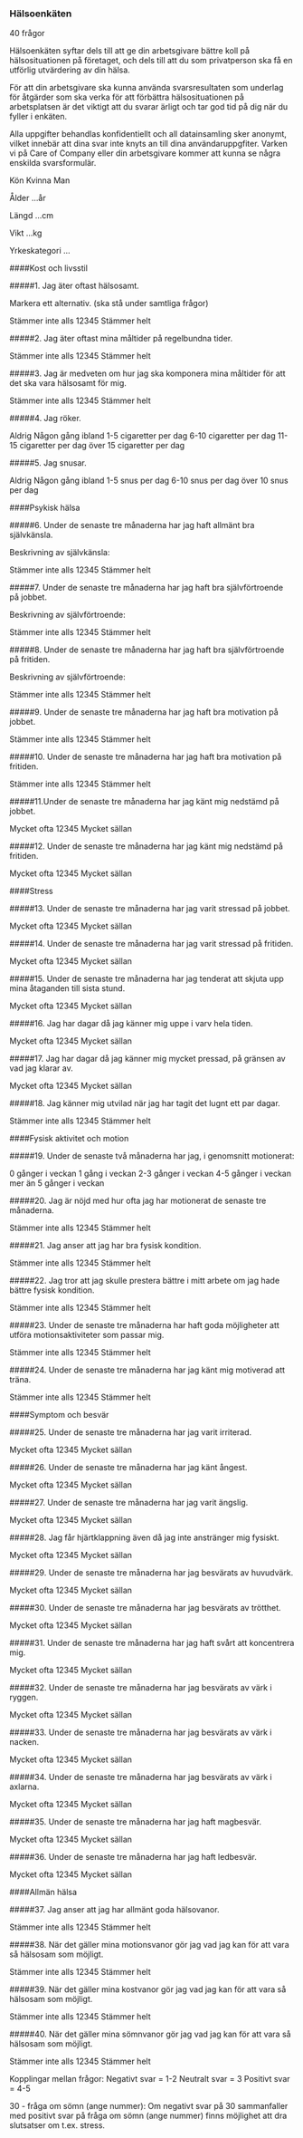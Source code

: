 ### Hälsoenkäten
40 frågor

Hälsoenkäten syftar dels till att ge din arbetsgivare bättre koll på hälsosituationen på företaget, och dels till att du som privatperson ska få en utförlig utvärdering av din hälsa.

För att din arbetsgivare ska kunna använda svarsresultaten som underlag för åtgärder som ska verka för att förbättra hälsosituationen på arbetsplatsen är det viktigt att du svarar ärligt och tar god tid på dig när du fyller i enkäten.

Alla uppgifter behandlas konfidentiellt och all datainsamling sker anonymt, vilket innebär att dina svar inte knyts an till dina användaruppgfiter. Varken vi på Care of Company eller din arbetsgivare kommer att kunna se några enskilda svarsformulär.

Kön   Kvinna    Man

Ålder   ...år

Längd   ...cm

Vikt    ...kg

Yrkeskategori ...

####Kost och livsstil

#####1. Jag äter oftast hälsosamt.

Markera ett alternativ. (ska stå under samtliga frågor)

Stämmer inte alls 12345 Stämmer helt

#####2. Jag äter oftast mina måltider på regelbundna tider.

Stämmer inte alls 12345 Stämmer helt

#####3. Jag är medveten om hur jag ska komponera mina måltider för att det ska vara hälsosamt för mig.

Stämmer inte alls 12345 Stämmer helt

#####4. Jag röker.

Aldrig  Någon gång ibland  1-5 cigaretter per dag 6-10 cigaretter per dag 11-15 cigaretter per dag  över 15 cigaretter per dag

#####5. Jag snusar.

Aldrig  Någon gång ibland 1-5 snus per dag  6-10 snus per dag över 10 snus per dag

####Psykisk hälsa

#####6. Under de senaste tre månaderna har jag haft allmänt bra självkänsla.

Beskrivning av självkänsla:

Stämmer inte alls 12345 Stämmer helt

#####7. Under de senaste tre månaderna har jag haft bra självförtroende på jobbet.

Beskrivning av självförtroende:

Stämmer inte alls 12345 Stämmer helt

#####8. Under de senaste tre månaderna har jag haft bra självförtroende på fritiden.

Beskrivning av självförtroende:

Stämmer inte alls 12345 Stämmer helt

#####9. Under de senaste tre månaderna har jag haft bra motivation på jobbet.

Stämmer inte alls 12345 Stämmer helt

#####10. Under de senaste tre månaderna har jag haft bra motivation på fritiden.

Stämmer inte alls 12345 Stämmer helt

#####11.Under de senaste tre månaderna har jag känt mig nedstämd på jobbet.

Mycket ofta 12345 Mycket sällan

#####12. Under de senaste tre månaderna har jag känt mig nedstämd på fritiden.

Mycket ofta 12345 Mycket sällan

####Stress

#####13. Under de senaste tre månaderna har jag varit stressad på jobbet.

Mycket ofta 12345 Mycket sällan

#####14. Under de senaste tre månaderna har jag varit stressad på fritiden.

Mycket ofta 12345 Mycket sällan

#####15. Under de senaste tre månaderna har jag tenderat att skjuta upp mina åtaganden till sista stund.

Mycket ofta 12345 Mycket sällan

#####16. Jag har dagar då jag känner mig uppe i varv hela tiden.

Mycket ofta 12345 Mycket sällan

#####17. Jag har dagar då jag känner mig mycket pressad, på gränsen av vad jag klarar av.

Mycket ofta 12345 Mycket sällan

#####18. Jag känner mig utvilad när jag har tagit det lugnt ett par dagar.

Stämmer inte alls 12345 Stämmer helt

####Fysisk aktivitet och motion

#####19. Under de senaste två månaderna har jag, i genomsnitt motionerat:

0 gånger i veckan   1 gång i veckan   2-3 gånger i veckan   4-5 gånger i veckan   mer än 5 gånger i veckan

#####20. Jag är nöjd med hur ofta jag har motionerat de senaste tre månaderna.

Stämmer inte alls 12345 Stämmer helt

#####21. Jag anser att jag har bra fysisk kondition.

Stämmer inte alls 12345 Stämmer helt

#####22. Jag tror att jag skulle prestera bättre i mitt arbete om jag hade bättre fysisk kondition.

Stämmer inte alls 12345 Stämmer helt

#####23. Under de senaste tre månaderna har haft goda möjligheter att utföra motionsaktiviteter som passar mig.

Stämmer inte alls 12345 Stämmer helt

#####24. Under de senaste tre månaderna har jag känt mig motiverad att träna.

Stämmer inte alls 12345 Stämmer helt

####Symptom och besvär

#####25. Under de senaste tre månaderna har jag varit irriterad.

Mycket ofta 12345 Mycket sällan

#####26. Under de senaste tre månaderna har jag känt ångest.

Mycket ofta 12345 Mycket sällan

#####27. Under de senaste tre månaderna har jag varit ängslig.

Mycket ofta 12345 Mycket sällan

#####28. Jag får hjärtklappning även då jag inte anstränger mig fysiskt.

Mycket ofta 12345 Mycket sällan

#####29. Under de senaste tre månaderna har jag besvärats av huvudvärk.

Mycket ofta 12345 Mycket sällan

#####30. Under de senaste tre månaderna har jag besvärats av trötthet.

Mycket ofta 12345 Mycket sällan

#####31. Under de senaste tre månaderna har jag haft svårt att koncentrera mig.

Mycket ofta 12345 Mycket sällan

#####32. Under de senaste tre månaderna har jag besvärats av värk i ryggen.

Mycket ofta 12345 Mycket sällan

#####33. Under de senaste tre månaderna har jag besvärats av värk i nacken.

Mycket ofta 12345 Mycket sällan

#####34. Under de senaste tre månaderna har jag besvärats av värk i axlarna.

Mycket ofta 12345 Mycket sällan

#####35. Under de senaste tre månaderna har jag haft magbesvär.

Mycket ofta 12345 Mycket sällan

#####36. Under de senaste tre månaderna har jag haft ledbesvär.

Mycket ofta 12345 Mycket sällan

####Allmän hälsa

#####37. Jag anser att jag har allmänt goda hälsovanor.

Stämmer inte alls 12345 Stämmer helt

#####38. När det gäller mina motionsvanor gör jag vad jag kan för att vara så hälsosam som möjligt.

Stämmer inte alls 12345 Stämmer helt

#####39. När det gäller mina kostvanor gör jag vad jag kan för att vara så hälsosam som möjligt.

Stämmer inte alls 12345 Stämmer helt

#####40. När det gäller mina sömnvanor gör jag vad jag kan för att vara så hälsosam som möjligt.

Stämmer inte alls 12345 Stämmer helt

Kopplingar mellan frågor:
Negativt svar = 1-2
Neutralt svar = 3
Positivt svar = 4-5

30 - fråga om sömn (ange nummer): Om negativt svar på 30 sammanfaller med positivt svar på fråga om sömn (ange nummer) finns möjlighet att dra slutsatser om t.ex. stress.
